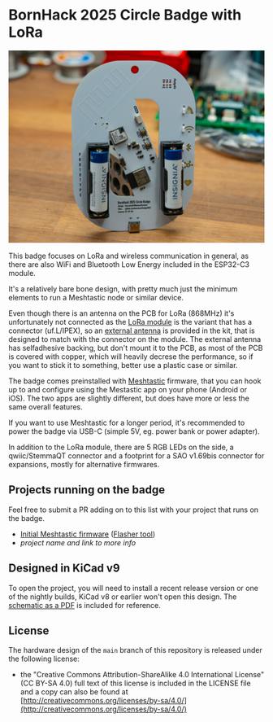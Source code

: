 # BornHack 2025 Circle Badge with LoRa

![BornHack 2025 Circle Badge with LoRa (prototype)](https://github.com/bornhack/badge2025/raw/main/IMAGES/DSC_1114.jpg "BornHack 2025 Circle Badge with LoRa (prototype)")

This badge focuses on LoRa and wireless communication in general, as there are also WiFi and Bluetooth Low Energy included in the ESP32-C3 module.

It's a relatively bare bone design, with pretty much just the minimum elements to run a Meshtastic node or similar device.

Even though there is an antenna on the PCB for LoRa (868MHz) it's unfortunately not connected as the [LoRa module](https://www.seeedstudio.com/Wio-SX1262-Wireless-Module-p-5981.html) is the variant that has a connector (uf.L/IPEX), so an [external antenna](https://www.molex.com/en-us/products/part-detail/2111400100) is provided in the kit, that is designed to match with the connector on the module. The external antenna has selfadhesive backing, but don't mount it to the PCB, as most of the PCB is covered with copper, which will heavily decrese the performance, so if you want to stick it to something, better use a plastic case or similar.

The badge comes preinstalled with [Meshtastic](https://meshtastic.org/) firmware, that you can hook up to and configure using the Mestastic app on your phone (Android or iOS). The two apps are slightly different, but does have more or less the same overall features.

If you want to use Meshtastic for a longer period, it's recommended to power the badge via USB-C (simple  5V, eg. power bank or power adapter).

In addition to the LoRa module, there are 5 RGB LEDs on the side, a qwiic/StemmaQT connector and a footprint for a SAO v1.69bis connector for expansions, mostly for alternative firmwares.

## Projects running on the badge

Feel free to submit a PR adding on to this list with your project that runs on the badge.

- [Initial Meshtastic firmware](https://github.com/badgeteam/bornhack2025-meshtastic) ([Flasher tool](https://github.com/badgeteam/bornhack2025-flasher))
- _project name and link to more info_


## Designed in KiCad v9

To open the project, you will need to install a recent release version or one of the nightly builds, KiCad v8 or earlier won't open this design. The [schematic as a PDF](https://github.com/bornhack/badge2025/raw/main/schematics.pdf) is included for reference.


## License

The hardware design of the `main` branch of this repository is released under the following license:

* the "Creative Commons Attribution-ShareAlike 4.0 International License"
  (CC BY-SA 4.0) full text of this license is included in the LICENSE file
  and a copy can also be found at
  [http://creativecommons.org/licenses/by-sa/4.0/](http://creativecommons.org/licenses/by-sa/4.0/)